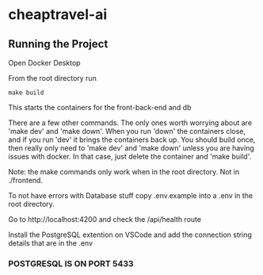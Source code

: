 # cheaptravel-ai

## Running the Project

Open Docker Desktop

From the root directory run 
```
make build
```
This starts the containers for the front-back-end and db

There are a few other commands. The only ones worth worrying about are 'make dev' and 'make down'. 
When you run 'down' the containers close, and if you run 'dev' it brings the containers back up. 
You should build once, then really only need to 'make dev' and 'make down' unless you are having 
issues with docker. In that case, just delete the container and 'make build'.

Note: the make commands only work when in the root directory. Not in ./frontend.

To not have errors with Database stuff copy .env.example into a .env in the root directory.

Go to http://localhost:4200 and check the /api/health route

Install the PostgreSQL extention on VSCode and add the connection string details that are in the .env
### POSTGRESQL IS ON PORT 5433 ###
